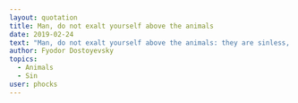 ```yaml
---
layout: quotation
title: Man, do not exalt yourself above the animals
date: 2019-02-24
text: "Man, do not exalt yourself above the animals: they are sinless, and you, you with your grandeur, fester the earth by your appearance on it, and leave your festering trace behind you — alas, almost every one of us does!"
author: Fyodor Dostoyevsky
topics:
  - Animals
  - Sin
user: phocks
---
```

